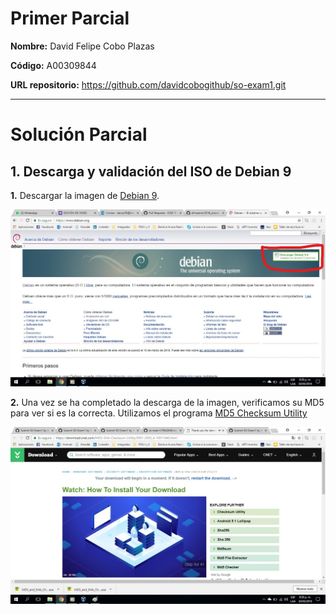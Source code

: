 # Primer Parcial

**Nombre:** David Felipe Cobo Plazas

**Código:** A00309844

**URL repositorio:** https://github.com/davidcobogithub/so-exam1.git 
_____

# Solución Parcial  

##  1. Descarga y validación del ISO de Debian 9
 
**1.** Descargar la imagen de [Debian 9](https://www.debian.org/).

![](ImagenesSO/descarga/c1_LI.jpg)

**2.** Una vez se ha completado la descarga de la imagen, verificamos su MD5 para ver si es la correcta. Utilizamos el programa [MD5 Checksum Utility](https://download.cnet.com/MD5-SHA-Checksum-Utility/3001-2092_4-10911445.html)

![](ImagenesSO/descarga/c2.jpg)
 



